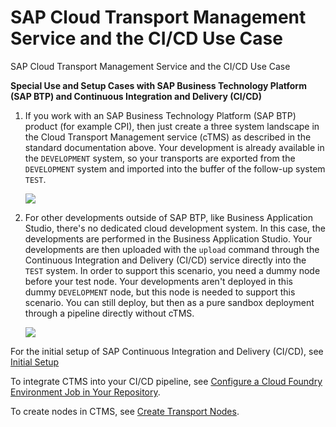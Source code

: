 <!-- loio235276ecd95b4c0d9a361614a1304b38 -->

# SAP Cloud Transport Management Service and the CI/CD Use Case

SAP Cloud Transport Management Service and the CI/CD Use Case

**Special Use and Setup Cases with SAP Business Technology Platform \(SAP BTP\) and Continuous Integration and Delivery \(CI/CD\)**

1.  If you work with an SAP Business Technology Platform \(SAP BTP\) product \(for example CPI\), then just create a three system landscape in the Cloud Transport Management service \(cTMS\) as described in the standard documentation above. Your development is already available in the `DEVELOPMENT` system, so your transports are exported from the `DEVELOPMENT` system and imported into the buffer of the follow-up system `TEST`.

    ![](images/CI_CD_First_Slide_204f27b.png)

2.  For other developments outside of SAP BTP, like Business Application Studio, there's no dedicated cloud development system. In this case, the developments are performed in the Business Application Studio. Your developments are then uploaded with the `upload` command through the Continuous Integration and Delivery \(CI/CD\) service directly into the `TEST` system. In order to support this scenario, you need a dummy node before your test node. Your developments aren't deployed in this dummy `DEVELOPMENT` node, but this node is needed to support this scenario. You can still deploy, but then as a pure sandbox deployment through a pipeline directly without cTMS.

    ![](images/Diagram_85f60ba.png)


For the initial setup of SAP Continuous Integration and Delivery \(CI/CD\), see [Initial Setup](https://help.sap.com/docs/continuous-integration-and-delivery/sap-continuous-integration-and-delivery/initial-setup?version=Cloud)

To integrate CTMS into your CI/CD pipeline, see [Configure a Cloud Foundry Environment Job in Your Repository](https://help.sap.com/docs/continuous-integration-and-delivery/sap-continuous-integration-and-delivery/configure-sap-cloud-application-programming-model-job-in-your-repository?q=configure+sap+fiori+in+cloud+foundry+environment+job+in+your+repository&version=Cloud#release).

To create nodes in CTMS, see [Create Transport Nodes](https://help.sap.com/docs/cloud-transport-management/sap-cloud-transport-management/create-transport-nodes).

